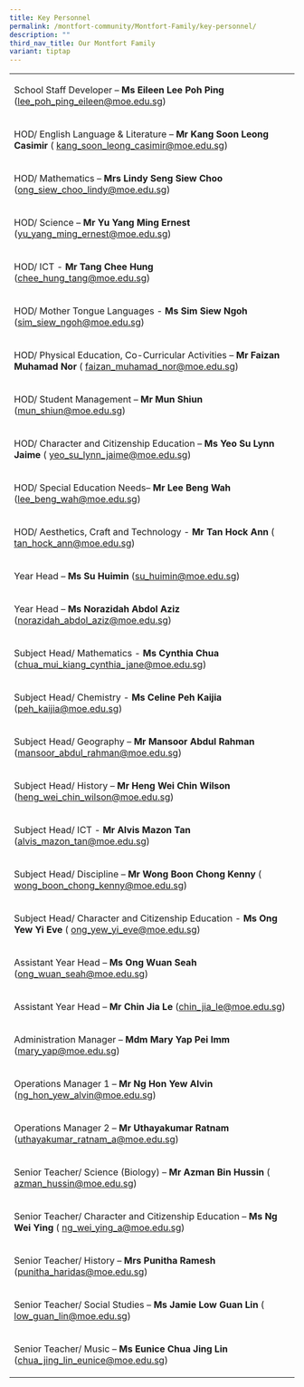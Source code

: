 ```yaml
---
title: Key Personnel
permalink: /montfort-community/Montfort-Family/key-personnel/
description: ""
third_nav_title: Our Montfort Family
variant: tiptap
---
```

<table style="minWidth: 25px">
<colgroup>
<col>
</colgroup>
<tbody>
<tr>
<td rowspan="1" colspan="1">
<p>School Staff Developer – <strong>Ms Eileen Lee Poh Ping</strong> (<a href="mailto:lee_poh_ping_eileen@moe.edu.sg" rel="noopener noreferrer nofollow" target="_blank">lee_poh_ping_eileen@moe.edu.sg</a>)</p>
</td>
</tr>
<tr>
<td rowspan="1" colspan="1">
<p>HOD/ English Language &amp; Literature – <strong>Mr Kang Soon Leong Casimir</strong> (
<a href="mailto:kang_soon_leong_casimir@moe.edu.sg" rel="noopener noreferrer nofollow" target="_blank">kang_soon_leong_casimir@moe.edu.sg</a>)</p>
</td>
</tr>
<tr>
<td rowspan="1" colspan="1">
<p>HOD/ Mathematics – <strong>Mrs Lindy Seng Siew Choo</strong> (<a href="mailto:ong_siew_choo_lindy@schools.gov.sg" rel="noopener noreferrer nofollow" target="_blank">ong_siew_choo_lindy@moe.edu.sg</a>)</p>
</td>
</tr>
<tr>
<td rowspan="1" colspan="1">
<p>HOD/ Science – <strong>Mr Yu Yang Ming Ernest </strong>(<a href="mailto:yu_yang_ming_ernest@moe.edu.sg" rel="noopener noreferrer nofollow" target="_blank">yu_yang_ming_ernest@moe.edu.sg</a>)</p>
</td>
</tr>
<tr>
<td rowspan="1" colspan="1">
<p>HOD/ ICT - <strong>Mr Tang Chee Hung </strong>(<a href="mailto:chee_hung_tang@moe.edu.sg" rel="noopener noreferrer nofollow" target="_blank">chee_hung_tang@moe.edu.sg</a>)</p>
</td>
</tr>
<tr>
<td rowspan="1" colspan="1">
<p>HOD/ Mother Tongue Languages - <strong>Ms Sim Siew Ngoh</strong> (<a href="mailto:sim_siew_ngoh@moe.edu.sg" rel="noopener noreferrer nofollow" target="_blank">sim_siew_ngoh@moe.edu.sg</a>)</p>
</td>
</tr>
<tr>
<td rowspan="1" colspan="1">
<p>HOD/ Physical Education, Co-Curricular Activities – <strong>Mr Faizan Muhamad Nor</strong> (
<a href="mailto:faizan_muhamad_nor@moe.edu.sg" rel="noopener noreferrer nofollow" target="_blank">faizan_muhamad_nor@moe.edu.sg</a>)</p>
</td>
</tr>
<tr>
<td rowspan="1" colspan="1">
<p>HOD/ Student Management – <strong>Mr Mun Shiun</strong> (<a href="mailto:mun_shiun@moe.edu.sg" rel="noopener noreferrer nofollow" target="_blank">mun_shiun@moe.edu.sg</a>)</p>
</td>
</tr>
<tr>
<td rowspan="1" colspan="1">
<p>HOD/ Character and Citizenship Education – <strong>Ms Yeo Su Lynn Jaime</strong> (
<a href="mailto:yeo_su_lynn_jaime@moe.edu.sg" rel="noopener noreferrer nofollow" target="_blank">yeo_su_lynn_jaime@moe.edu.sg</a>)</p>
</td>
</tr>
<tr>
<td rowspan="1" colspan="1">
<p>HOD/ Special Education Needs– <strong>Mr Lee Beng Wah</strong> (<a href="mailto:lee_beng_wah@moe.edu.sg" rel="noopener noreferrer nofollow" target="_blank">lee_beng_wah@moe.edu.sg</a>)</p>
</td>
</tr>
<tr>
<td rowspan="1" colspan="1">
<p>HOD/ Aesthetics, Craft and Technology - <strong>Mr Tan Hock Ann </strong>(
<a href="mailto:tan_hock_ann@moe.edu" rel="noopener noreferrer nofollow" target="_blank">tan_hock_ann@moe.edu.sg</a>)</p>
</td>
</tr>
<tr>
<td rowspan="1" colspan="1">
<p>Year Head – <strong>Ms Su Huimin</strong> (<a href="mailto:su_huimin@moe.edu.sg" rel="noopener noreferrer nofollow" target="_blank">su_huimin@moe.edu.sg</a>)</p>
</td>
</tr>
<tr>
<td rowspan="1" colspan="1">
<p>Year Head – <strong>Ms Norazidah Abdol Aziz </strong>(<a href="mailto:norazidah_abdol_aziz@moe.edu.sg" rel="noopener noreferrer nofollow" target="_blank">norazidah_abdol_aziz@moe.edu.sg</a>)</p>
</td>
</tr>
<tr>
<td rowspan="1" colspan="1">
<p>Subject Head/ Mathematics - <strong>Ms Cynthia Chua</strong> (<a href="mailto:chua_mui_kiang_cynthia_jane@moe.edu.sg" rel="noopener noreferrer nofollow" target="_blank">chua_mui_kiang_cynthia_jane@moe.edu.sg</a>)</p>
</td>
</tr>
<tr>
<td rowspan="1" colspan="1">
<p>Subject Head/ Chemistry - <strong>Ms Celine Peh Kaijia</strong> (<a href="mailto:peh_kaijia@moe.edu.sg" rel="noopener noreferrer nofollow" target="_blank">peh_kaijia@moe.edu.sg</a>)</p>
</td>
</tr>
<tr>
<td rowspan="1" colspan="1">
<p>Subject Head/ Geography – <strong>Mr Mansoor Abdul Rahman</strong> (<a href="mailto:mansoor_abdul_rahman@moe.edu.sg" rel="noopener noreferrer nofollow" target="_blank">mansoor_abdul_rahman@moe.edu.sg</a>)</p>
</td>
</tr>
<tr>
<td rowspan="1" colspan="1">
<p>Subject Head/ History – <strong>Mr Heng Wei Chin Wilson</strong> (<a href="mailto:heng_wei_chin_wilson@moe.edu.sg" rel="noopener noreferrer nofollow" target="_blank">heng_wei_chin_wilson@moe.edu.sg</a>)</p>
</td>
</tr>
<tr>
<td rowspan="1" colspan="1">
<p>Subject Head/ ICT - <strong>Mr Alvis Mazon Tan </strong>(<a href="mailto:alvis_mazon_tan@moe.edu.sg" rel="noopener noreferrer nofollow" target="_blank">alvis_mazon_tan@moe.edu.sg</a>)</p>
</td>
</tr>
<tr>
<td rowspan="1" colspan="1">
<p>Subject Head/ Discipline – <strong>Mr Wong Boon Chong Kenny</strong> (
<a href="mailto:wong_boon_chong_kenny@moe.edu.sg" rel="noopener noreferrer nofollow" target="_blank">wong_boon_chong_kenny@moe.edu.sg</a>)</p>
</td>
</tr>
<tr>
<td rowspan="1" colspan="1">
<p>Subject Head/ Character and Citizenship Education - <strong>Ms Ong Yew Yi Eve</strong> (
<a href="mailto:ong_yew_yi_eve@moe.edu.sg" rel="noopener noreferrer nofollow" target="_blank">ong_yew_yi_eve@moe.edu.sg</a>)</p>
</td>
</tr>
<tr>
<td rowspan="1" colspan="1">
<p>Assistant Year Head – <strong>Ms Ong Wuan Seah</strong> (<a href="mailto:ong_wuan_seah@moe.edu.sg" rel="noopener noreferrer nofollow" target="_blank">ong_wuan_seah@moe.edu.sg</a>)</p>
</td>
</tr>
<tr>
<td rowspan="1" colspan="1">
<p>Assistant Year Head – <strong>Mr Chin Jia Le</strong> (<a href="mailto:chin_jia_le@moe.edu.sg" rel="noopener noreferrer nofollow" target="_blank">chin_jia_le@moe.edu.sg</a>)</p>
</td>
</tr>
<tr>
<td rowspan="1" colspan="1">
<p>Administration Manager – <strong>Mdm Mary Yap Pei Imm</strong> (<a href="mailto:mary_yap@moe.edu.sg" rel="noopener noreferrer nofollow" target="_blank">mary_yap@moe.edu.sg</a>)</p>
</td>
</tr>
<tr>
<td rowspan="1" colspan="1">
<p>Operations Manager 1 – <strong>Mr Ng Hon Yew Alvin</strong> (<a href="mailto:ng_hon_yew_alvin@moe.edu.sg" rel="noopener noreferrer nofollow" target="_blank">ng_hon_yew_alvin@moe.edu.sg</a>)</p>
</td>
</tr>
<tr>
<td rowspan="1" colspan="1">
<p>Operations Manager 2 – <strong>Mr Uthayakumar Ratnam</strong> (<a href="mailto:uthayakumar_ratnam_a@moe.edu.sg" rel="noopener noreferrer nofollow" target="_blank">uthayakumar_ratnam_a@moe.edu.sg</a>)</p>
</td>
</tr>
<tr>
<td rowspan="1" colspan="1">
<p>Senior Teacher/ Science (Biology) – <strong>Mr Azman Bin Hussin </strong>(
<a href="mailto:azman_hussin@moe.edu.sg" rel="noopener noreferrer nofollow" target="_blank">azman_hussin@moe.edu.sg</a>)</p>
</td>
</tr>
<tr>
<td rowspan="1" colspan="1">
<p>Senior Teacher/ Character and Citizenship Education – <strong>Ms Ng Wei Ying </strong>(
<a href="mailto:ng_wei_ying_a@moe.edu.sg" rel="noopener noreferrer nofollow" target="_blank">ng_wei_ying_a@moe.edu.sg</a>)</p>
</td>
</tr>
<tr>
<td rowspan="1" colspan="1">
<p>Senior Teacher/ History – <strong>Mrs Punitha Ramesh</strong> (<a href="mailto:punitha_haridas@moe.edu.sg" rel="noopener noreferrer nofollow" target="_blank">punitha_haridas@moe.edu.sg</a>)</p>
</td>
</tr>
<tr>
<td rowspan="1" colspan="1">
<p>Senior Teacher/ Social Studies – <strong>Ms Jamie Low Guan Lin</strong> (
<a href="mailto:low_guan_lin@moe.edu.sg" rel="noopener noreferrer nofollow" target="_blank">low_guan_lin@moe.edu.sg</a>)</p>
</td>
</tr>
<tr>
<td rowspan="1" colspan="1">
<p>Senior Teacher/ Music – <strong>Ms Eunice Chua Jing Lin</strong> (<a href="mailto:chua_jing_lin_eunice@moe.edu.sg" rel="noopener noreferrer nofollow" target="_blank">chua_jing_lin_eunice@moe.edu.sg</a>)</p>
</td>
</tr>
</tbody>
</table>
<p></p>